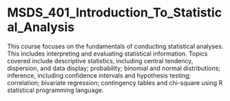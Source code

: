 # MSDS_401_Introduction_To_Statistical_Analysis

This course focuses on the fundamentals of conducting statistical analyses. This includes interpreting and 
evaluating statistical information. Topics covered include descriptive statistics, including central tendency, 
dispersion, and data display; probability; binomial and normal distributions; inference, including confidence 
intervals and hypothesis testing; correlation; bivariate regression; contingency tables and chi-square using 
R statistical programming language.
